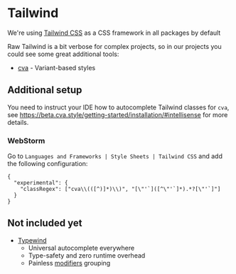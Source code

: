 # Tailwind

We're using [Tailwind CSS](https://tailwindcss.com/) as a CSS framework in all packages by default

Raw Tailwind is a bit verbose for complex projects, so in our projects you could see some great additional tools:

- [cva](https://cva.style/docs) - Variant-based styles

## Additional setup

You need to instruct your IDE how to autocomplete Tailwind classes for `cva`, see https://beta.cva.style/getting-started/installation/#intellisense for more details.

### WebStorm

Go to `Languages and Frameworks | Style Sheets | Tailwind CSS` and add the following configuration:

```text
{
  "experimental": {
    "classRegex": ["cva\\(([^)]*)\\)", "[\"'`]([^\"'`]*).*?[\"'`]"]
  }
}
```

## Not included yet

- [Typewind](https://typewind.vercel.app/)
  - Universal autocomplete everywhere
  - Type-safety and zero runtime overhead
  - Painless [modifiers](https://typewind.vercel.app/docs/usage/modifiers) grouping
